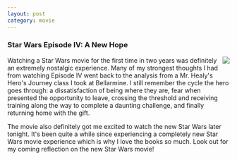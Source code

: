 ```yaml
---
layout: post
category: movie
---
```


### Star Wars Episode IV: A New Hope
<img align="right" class="blog" src="https://upload.wikimedia.org/wikipedia/en/8/87/StarWarsMoviePoster1977.jpg">

Watching a Star Wars movie for the first time in two years was definitely an
extremely nostalgic experience. Many of my strongest thoughts I had from watching
Episode IV went back to the analysis from a Mr. Healy's Hero's Journey class
I took at Bellarmine. I still remember the cycle the hero goes through: a dissatisfaction
of being where they are, fear when presented the opportunity to leave, crossing the threshold and
receiving training along the way to complete a daunting challenge, and finally
returning home with the gift.

The movie also definitely got me excited to watch the new Star Wars
later tonight. It's been quite a while since experiencing a completely new Star
Wars movie experience which is why I love the books so much. Look out for my coming
reflection on the new Star Wars movie!
